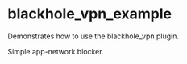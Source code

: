 # blackhole_vpn_example

Demonstrates how to use the blackhole_vpn plugin.

Simple app-network blocker.